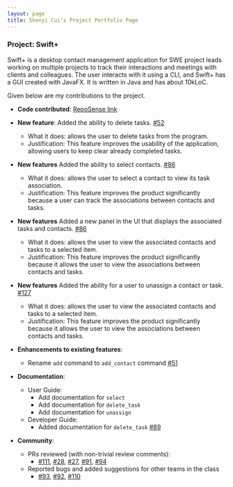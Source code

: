 ```yaml
---
layout: page
title: Shenyi Cui's Project Portfolio Page
---
```


### Project: Swift+

Swift+ is a desktop contact management application for SWE project leads working on multiple projects to track their
interactions and meetings with clients and colleagues. The user interacts with it using a CLI, and Swift+ has a GUI created
with JavaFX. It is written in Java and has about 10kLoC.

Given below are my contributions to the project.

* **Code contributed**: [RepoSense link](https://nus-cs2103-ay2223s1.github.io/tp-dashboard/?search=shenyicui&breakdown=true&sort=groupTitle&sortWithin=title&timeframe=commit&mergegroup=&groupSelect=groupByRepos&checkedFileTypes=docs~functional-code~test-code~other)

- **New feature**: Added the ability to delete tasks. [#52](https://github.com/AY2223S1-CS2103T-T12-2/tp/pull/52)
  - What it does: allows the user to delete tasks from the program.
  - Justification: This feature improves the usability of the application, allowing users to keep clear already completed tasks.

- **New features** Added the ability to select contacts. [#86](https://github.com/AY2223S1-CS2103T-T12-2/tp/pull/86)
  - What it does: allows the user to select a contact to view its task association.
  - Justification: This feature improves the product significantly because a user can track the associations between contacts and tasks.

- **New features** Added a new panel in the UI that displays the associated tasks and contacts. [#86](https://github.com/AY2223S1-CS2103T-T12-2/tp/pull/86)
  - What it does: allows the user to view the associated contacts and tasks to a selected item.
  - Justification: This feature improves the product significantly because it allows the user to view the associations between contacts and tasks.

- **New features** Added the ability for a user to unassign a contact or task. [#127](https://github.com/AY2223S1-CS2103T-T12-2/tp/pull/127)
  - What it does: allows the user to view the associated contacts and tasks to a selected item.
  - Justification: This feature improves the product significantly because it allows the user to view the associations between contacts and tasks.

- **Enhancements to existing features**:
  - Rename `add` command to `add_contact` command [#51](https://github.com/AY2223S1-CS2103T-T12-2/tp/pull/51)

* **Documentation**:
  * User Guide:
    - Add documentation for `select`
    - Add documentation for `delete_task`
    - Add documentation for `unassign` 
  * Developer Guide: 
    - Added documentation for `delete_task` [#89](https://github.com/AY2223S1-CS2103T-T12-2/tp/pull/89)
    
* **Community**:
  * PRs reviewed (with non-trivial review comments): 
    * [#111](https://github.com/AY2223S1-CS2103T-T12-2/tp/pull/111), [#28](https://github.com/AY2223S1-CS2103T-T12-2/tp/pull/28), [#27](https://github.com/AY2223S1-CS2103T-T12-2/tp/pull/27),
    [#91](https://github.com/AY2223S1-CS2103T-T12-2/tp/pull/91), [#94](https://github.com/AY2223S1-CS2103T-T12-2/tp/pull/94)
  * Reported bugs and added suggestions for other teams in the class 
    * [#93](https://github.com/AY2223S1-CS2103T-T12-2/tp/issues/93), [#92](https://github.com/AY2223S1-CS2103T-T12-2/tp/issues/92), [#110](https://github.com/AY2223S1-CS2103T-T12-2/tp/issues/110)
  